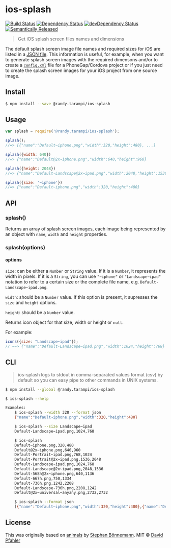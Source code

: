 # ios-splash 
[![Build Status](https://travis-ci.com/randytarampi/ios-splash.svg?branch=master)](https://travis-ci.com/randytarampi/ios-splash)
[![Dependency Status](https://david-dm.org/randytarampi/ios-splash.svg)](https://david-dm.org/randytarampi/ios-splash)
[![devDependency Status](https://david-dm.org/randytarampi/ios-splash/dev-status.svg)](https://david-dm.org/randytarampi/ios-splash#info=devDependencies)
[![Semantically Released](https://img.shields.io/badge/versioning-semantically%20released-brightgreen.svg)](https://github.com/boennemann/semantic-release) 

> Get iOS splash screen files names and dimensions

The default splash screen image file names and required sizes for iOS are listed in a [JSON file](splash.json). This information is useful, for example, when you want to generate splash screen images with the required dimensons and/or to create a [`config.xml`](http://docs.phonegap.com/en/3.5.0/config_ref_images.md.html) file for a PhoneGap/Cordova project or if you just need to create the splash screen images for your iOS project from one source image.


## Install

```sh
$ npm install --save @randy.tarampi/ios-splash
```


## Usage

```js
var splash = require('@randy.tarampi/ios-splash');

splash();
//=> [{"name":"Default~iphone.png","width":320,"height":480}, ...]

splash({width: 640})
//=> {"name":"Default@2x~iphone.png","width":640,"height":960}

splash({height: 2048})
//=> {"name":"Default-Landscape@2x~ipad.png","width":2048,"height":1536}

splash({size: '~iphone'})
//=> {"name":"Default~iphone.png","width":320,"height":480}
```


## API

### splash()

Returns an array of splash screen images, each image being represented by an object with `name`, `width` and `height` properties.

### splash(options)
#### options

`size`: can be either a `Number` or `String` value. If it is a `Number`, it represents the width in pixels. If it is a `String`, you can use `"~iphone"` or `"Landscape~ipad"` notation to refer to a certain size or the complete file name, e.g. `Default-Landscape~ipad.png`.

`width`: should be a `Number` value. If this option is present, it supresses the `size` and `height` options.

`height`: should be a `Number` value.

Returns icon object for that size, width or height or `null`.

For example:

```js
icons({size: "Landscape~ipad"});
// ==> {"name":"Default-Landscape~ipad.png","width":1024,"height":768}
```


## CLI
> ios-splash logs to stdout in comma-separated values format (csv) by default so you can easy pipe to other commands in UNIX systems.

```sh
$ npm install --global @randy.tarampi/ios-splash
```

```sh
$ ios-splash --help

Examples:
    $ ios-splash --width 320 --format json
    {"name":"Default~iphone.png","width":320,"height":480}

    $ ios-splash --size Landscape~ipad
    Default-Landscape~ipad.png,1024,768

    $ ios-splash
    Default~iphone.png,320,480
    Default@2x~iphone.png,640,960
    Default-Portrait~ipad.png,768,1024
    Default-Portrait@2x~ipad.png,1536,2048
    Default-Landscape~ipad.png,1024,768
    Default-Landscape@2x~ipad.png,2048,1536
    Default-568h@2x~iphone.png,640,1136
    Default-667h.png,750,1334
    Default-736h.png,1242,2208
    Default-Landscape-736h.png,2208,1242
    Default@2x~universal~anyany.png,2732,2732

    $ ios-splash --format json
    [{"name":"Default~iphone.png","width":320,"height":480},{"name":"Default@2x~iphone.png","width":640,"height":960},{"name":"Default-Portrait~ipad.png","width":768,"height":1024},{"name":"Default-Portrait@2x~ipad.png","width":1536,"height":2048},{"name":"Default-Landscape~ipad.png","width":1024,"height":768},{"name":"Default-Landscape@2x~ipad.png","width":2048,"height":1536},{"name":"Default-568h@2x~iphone.png","width":640,"height":1136},{"name":"Default-667h.png","width":750,"height":1334},{"name":"Default-736h.png","width":1242,"height":2208},{"name":"Default-Landscape-736h.png","width":2208,"height":1242},{"name":"Default@2x~universal~anyany.png","width":2732,"height":2732}]
```

## License
This was originally based on [animals](https://github.com/boennemann/animals) by [Stephan Bönnemann](http://boennemann.me/).
MIT © [David Pfahler](http://excellenteasy.com)
